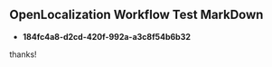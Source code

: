## OpenLocalization Workflow Test MarkDown
* **184fc4a8-d2cd-420f-992a-a3c8f54b6b32**
 
thanks!

<!--HONumber=Oct16_HO2-->



